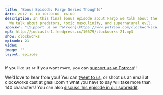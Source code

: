 ```yaml
---
title: 'Bonus Episode: Fargo Series Thoughts'
date: 2017-10-10 10:00:00 -06:00
description: In this final bonus episode about Fargo we talk about the whole series.
  We talk about predators, toxic masculinity, and supernatural evil.
sponsor: "[Support us on Patreon](https://www.patreon.com/clockworkscast)"
mp3: http://podcasts-1.feedpress.co/16679/clockworks-21.mp3
show: clockworks
episode: 21
video: 
image: ''
layout: episode
---
```


If you like us or if you want more, you can [support us on Patreon](https://www.patreon.com/clockworkscast)!!

We’d love to hear from you! You can [tweet to us](http://www.twitter.com/clockworkscast), or shoot us an email at clockworks cast at gmail.com if what you have to say will take more than 140 characters! You can also [discuss this episode in our subreddit](https://www.reddit.com/r/Goodstuff_fm/).
